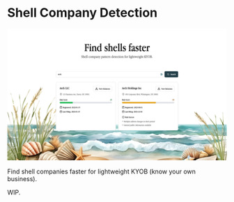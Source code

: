 # Shell Company Detection

![Preview](/app/img/preview.png)

Find shell companies faster for lightweight KYOB (know your own business).

WIP.
